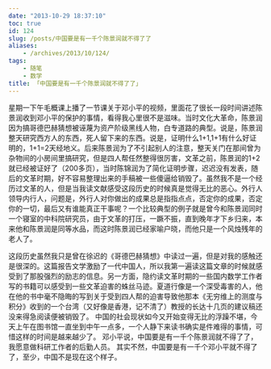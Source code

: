```yaml
---
date: "2013-10-29 18:37:10"
toc: true
id: 124
slug: /posts/中国要是有一千个陈景润就不得了了
aliases:
    - /archives/2013/10/124/
tags:
    - 随笔
    - 数学
title: 「中国要是有一千个陈景润就不得了了」
---
```


星期一下午毛概课上播了一节课关于邓小平的视频，里面花了很长一段时间讲述陈景润收到邓小平的保护的事情，看得我心里很不是滋味。当时文化大革命，陈景润因为搞哥德巴赫猜想被诬蔑为资产阶级黑线人物，白专道路的典型。说是，陈景润整天研究西方人的东西，死人留下来的东西。说是，证明什么1+1,1+1有什么好证明的，1+1=2天经地义。后来陈景润为了不引起别人的注意，整天关门在那间曾为杂物间的小房间里搞研究，但是四人帮任然整得很厉害，文革之前，陈景润的1+2就已经被证好了（200多页），当时陈锦润为了简化证明步骤，迟迟没有发表，随后的文革时期，好不容易整理出来的手稿被一些傻逼给销毁了。虽然我不是一个经历过文革的人，但是当我读文献感受这段历史的时候真是觉得无比的恶心。外行人领导内行人，问题是，外行人对你做出的成果总是指指点点，否定你的成果，否定你的一切，最后又有谁能真正干事呢？一个比较典型的例子就是曾今和陈景润同时一个寝室的中科院研究员，由于文革的打压，一蹶不振，直到晚年才下乡归来，本来他和陈景润是同等水品，而这时陈景润已经家喻户晓，而他只是一个风烛残年的老人了。

这段历史虽然我只是曾在徐迟的《哥德巴赫猜想》中读过一遍，但是对我的感触还是很深的。这篇报告文学激励了一代中国人，所以我第一遍读这篇文章的时候就感受到了那股强烈的励志的信息。另一方面，隐约读文革时期的一些国内数学工作者写的书籍可以感受到一些文革迫害的蛛丝马迹。夏道行像是一个深受毒害的人，他在他的书中毫不隐晦的写到关于受到四人帮的迫害导致他那本《无穷维上的测度与积分》收到的一个台湾（又好像是香港，记不清了）教授的长达十几页的建议稿还没来得急阅读便被销毁了。
中国的社会现状如今又开始变得无比的浮躁不堪，今天上午在图书馆一直坐到中午一点多，一个人静下来读书确实是件难得的事情，可惜这样的时间是越来越少了。
邓小平说，中国要是有一千个陈景润就不得了了，我愿意做科研工作者的后勤人员。
其实不然，中国要是有一千个邓小平就不得了了，至少，中国不是现在这个样子。